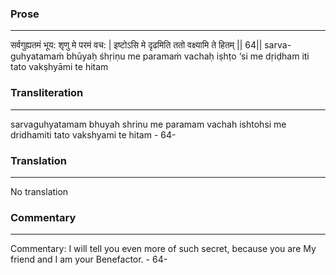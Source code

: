 ### Prose 
 --- 
सर्वगुह्यतमं भूय: शृणु मे परमं वच: |
इष्टोऽसि मे दृढमिति ततो वक्ष्यामि ते हितम् || 64||
sarva-guhyatamaṁ bhūyaḥ śhṛiṇu me paramaṁ vachaḥ
iṣhṭo ‘si me dṛiḍham iti tato vakṣhyāmi te hitam

### Transliteration 
 --- 
sarvaguhyatamam bhuyah shrinu me paramam vachah ishtohsi me dridhamiti tato vakshyami te hitam - 64-

### Translation 
 --- 
No translation

### Commentary 
 --- 
Commentary: I will tell you even more of such secret, because you are My friend and I am your Benefactor. - 64-